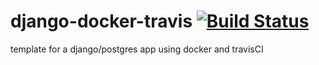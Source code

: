 # django-docker-travis [![Build Status](https://travis-ci.org/Fantaso/django-docker-travis.svg?branch=master)](https://travis-ci.org/Fantaso/django-docker-travis)
template for a django/postgres app using docker and travisCI

